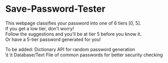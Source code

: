 # Save-Password-Tester

This webpage classifies your password into one of 6 tiers [0, 5]. 
      </br>If you get a low tier, don't worry! 
      </br>Follow the suggestions and you'll be at tier 5 before you know it.
      </br>Or have a 5-tier password generated for you!

To be added: Dictionary API for random password generation  </br>
\t \t        Database/Text File of common passwords for better security checking

